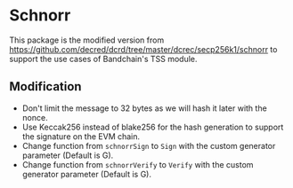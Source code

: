 # Schnorr

This package is the modified version from https://github.com/decred/dcrd/tree/master/dcrec/secp256k1/schnorr to support the use cases of Bandchain's TSS module.

## Modification
- Don't limit the message to 32 bytes as we will hash it later with the nonce.
- Use Keccak256 instead of blake256 for the hash generation to support the signature on the EVM chain.
- Change function from `schnorrSign` to `Sign` with the custom generator parameter (Default is G).
- Change function from `schnorrVerify` to `Verify` with the custom generator parameter (Default is G).
